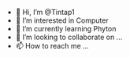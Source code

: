 - 👋 Hi, I’m @Tintap1
- 👀 I’m interested in Computer 
- 🌱 I’m currently learning Phyton
- 💞️ I’m looking to collaborate on ...
- 📫 How to reach me ...

<!---
Tintap1/Tintap1 is a ✨ special ✨ repository because its `README.md` (this file) appears on your GitHub profile.
You can click the Preview link to take a look at your changes.
--->
